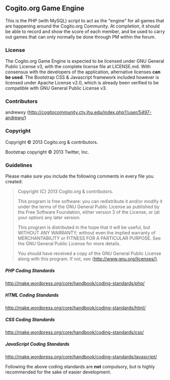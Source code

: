 ## Cogito.org Game Engine
This is the PHP (with MySQL) script to act as the "engine" for all games that are happening around the Cogito.org Community. At completion, it should be able to record and show the score of each member, and be used to carry out games that can only normally be done through PM within the forum.

### License
The Cogito.org Game Engine is expected to be licensed under GNU General Public License v3, with the complete license file at LICENSE.md. With consensus with the developers of the application, alternative licenses **can be used**. The Bootstrap CSS & Javascript framework included however is licensed under Apache License v2.0, which is already been verified to be compatible with GNU General Public License v3.

### Contributors
andrewxy (http://cogitocommunity.cty.jhu.edu/index.php?/user/5497-andrewy/)

### Copyright
Copyright &copy; 2013 Cogito.org & contributors.

Bootstrap copyright &copy; 2013 Twitter, Inc.

### Guidelines
Please make sure you include the following comments in every file you created:
> Copyright (C) 2013 Cogito.org & contributors.
>
> This program is free software: you can redistribute it and/or modify
> it under the terms of the GNU General Public License as published by
> the Free Software Foundation, either version 3 of the License, or
> (at your option) any later version.
>
> This program is distributed in the hope that it will be useful,
> but WITHOUT ANY WARRANTY; without even the implied warranty of
> MERCHANTABILITY or FITNESS FOR A PARTICULAR PURPOSE.  See the
> GNU General Public License for more details.
>
> You should have received a copy of the GNU General Public License
> along with this program.  If not, see {http://www.gnu.org/licenses/}.

##### PHP Coding Standards
http://make.wordpress.org/core/handbook/coding-standards/php/
##### HTML Coding Standards
http://make.wordpress.org/core/handbook/coding-standards/html/
##### CSS Coding Standards
http://make.wordpress.org/core/handbook/coding-standards/css/
##### JavaScript Coding Standards
http://make.wordpress.org/core/handbook/coding-standards/javascript/

Following the above coding standards are **not** compulsory, but is highly recommended for the sake of easier development.